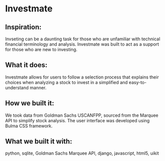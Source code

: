 # Investmate
## Inspiration:

Invseting can be a daunting task for those who are unfamiliar with technical financial terminology and analysis. Investmate was built to act as a support for those who are new to investing.

## What it does:

Investmate allows for users to follow a selection process that explains their choices when analyzing a stock to invest in a simplified and easy-to-understand manner. 

## How we built it:

We took data from Goldman Sachs USCANFPP, sourced from the Marquee API to simplify stock analysis. The user interface was developed using Bulma CSS framework.

## What we built it with:

python, sqlite, Goldman Sachs Marquee API, django, javascript, html5, uikit 
